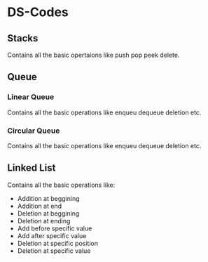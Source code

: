 # DS-Codes
## Stacks
Contains all the basic opertaions like push pop peek delete.

## Queue
### Linear Queue
Contains all the basic operations like enqueu dequeue deletion etc.

### Circular Queue
Contains all the basic operations like enqueu dequeue deletion etc.

## Linked List
Contains all the basic operations like:
* Addition at beggining
* Addition at end
* Deletion at beggining
* Deletion at ending
* Add before specific value
* Add after specific value
* Deletion at specific position
* Deletion at specific value
